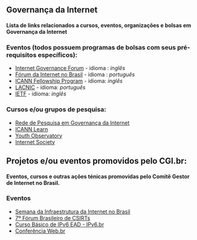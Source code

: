 ## Governança da Internet 
#### Lista de links relacionados a cursos, eventos, organizações e bolsas em Governança da Internet


### Eventos (todos possuem programas de bolsas com seus pré-requisitos específicos):
* [Internet Governance Forum](https://www.intgovforum.org/)  - idioma : *inglês*
* [Fórum da Internet no Brasil](http://forumdainternet.cgi.br/index.html) - idioma : *português*
* [ICANN Fellowship Program](https://www.icann.org/fellowshipprogram) - idioma: *inglês*
* [LACNIC](http://www.lacnic.net/991/1/lacnic/programa-de-becas) - idioma: *português*
* [IETF](https://www.ietf.org/newcomers.html) - idioma: *inglês*

### Cursos e/ou grupos de pesquisa:
* [Rede de Pesquisa em Governança da Internet](http://www.redegovernanca.net.br/)
* [ICANN Learn](https://learn.icann.org/)
* [Youth Observatory](http://obdjuv.org/)
* [Internet Society](https://www.internetsociety.org/)


## Projetos e/ou eventos promovidos pelo CGI.br:
#### Eventos, cursos e outras ações ténicas promovidas pelo Comitê Gestor de Internet no Brasil.

### Eventos
* [Semana da Infraestrutura da Internet no Brasil](http://nic.br/semanainfrabr/)
* [7º Fórum Brasileiro de CSIRTs](https://www.cert.br/forum2018/)
* [Curso Básico de IPv6 EAD - IPv6.br](http://saladeaula.nic.br/courses/course-v1:NIC.br+IPV6-001+T001/about)
* [Conferência Web.br](http://conferenciaweb.w3c.br/)




